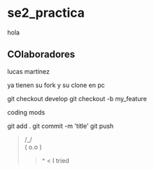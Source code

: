# se2_practica
hola

## COlaboradores

lucas martinez

ya tienen su fork y su clone en pc

git checkout develop
git checkout -b my_feature

coding mods

git add .
git commit -m 'title'
git push


> /\_/\
>( o.o )
> > ^ <
> I tried
